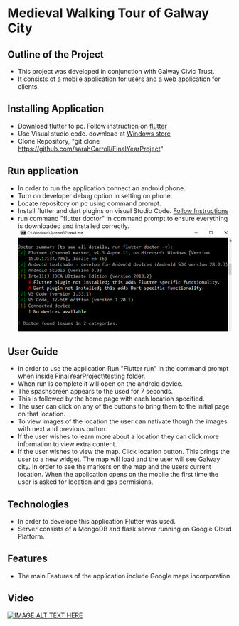# Medieval Walking Tour of Galway City

## Outline of the Project
* This project was developed in conjunction with Galway Civic Trust.
* It consists of a mobile application for users and a web application for clients.

## Installing Application
* Download flutter to pc. Follow instruction on [flutter](https://flutter.dev/docs/get-started/install/window)
* Use Visual studio code. download at [Windows store](https://code.visualstudio.com/docs/setup/windows)
* Clone Repository, "git clone https://github.com/sarahCarroll/FinalYearProject"

## Run application
* In order to run the application connect an android phone.
* Turn on developer debug option in setting on phone.
* Locate repository on pc using command prompt.
* Install flutter and dart plugins on visual Studio Code. [Follow Instructions](https://flutter.dev/docs/get-started/editor?tab=vscode)
* run command "flutter doctor" in command prompt to ensure everything is downloaded and installed correctly.
![alt text](https://github.com/sarahCarroll/FinalYearProject/blob/master/img/FlutterDoctor.PNG "Logo Title Text 1")

## User Guide
* In order to use the application Run "Flutter run" in the command prompt when inside FinalYearProject\testing folder.
* When run is complete it will open on the android device.
* The spashscreen appears to the used for 7 seconds.
* This is followed by the home page with each location specified.
* The user can click on any of the buttons to bring them to the initial page on that location.
* To view images of the location the user can nativate though the images with next and previous button.
* If the user wishes to learn more about a location they can click more information to view extra content.
* If the user wishes to view the map. Click location button. This brings the user to a new widget. The map will load and the user will see Galway city. In order to see the markers on the map and the users current location. When the application opens on the mobile the first time the user is asked for location and gps permisions.

## Technologies
* In order to develope this application Flutter was used.
* Server consists of a MongoDB and flask server running on Google Cloud Platform.

## Features
* The main Features of the application include Google maps incorporation

## Video

[![IMAGE ALT TEXT HERE](https://www.youtube.com/watch?v=Z2SIkGSaKqA&feature=youtu.be/0.jpg)](https://www.youtube.com/watch?v=Z2SIkGSaKqA&feature=youtu.be)